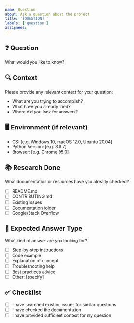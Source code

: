```yaml
---
name: Question
about: Ask a question about the project
title: '[QUESTION] '
labels: ['question']
assignees: ''
---
```


## ❓ Question
What would you like to know?

## 🔍 Context
Please provide any relevant context for your question:
- What are you trying to accomplish?
- What have you already tried?
- Where did you look for answers?

## 🖥️ Environment (if relevant)
- OS: [e.g. Windows 10, macOS 12.0, Ubuntu 20.04]
- Python Version: [e.g. 3.9.7]
- Browser: [e.g. Chrome 95.0]

## 📚 Research Done
What documentation or resources have you already checked?
- [ ] README.md
- [ ] CONTRIBUTING.md
- [ ] Existing Issues
- [ ] Documentation folder
- [ ] Google/Stack Overflow

## 🎯 Expected Answer Type
What kind of answer are you looking for?
- [ ] Step-by-step instructions
- [ ] Code example
- [ ] Explanation of concept
- [ ] Troubleshooting help
- [ ] Best practices advice
- [ ] Other: [specify]

## ✅ Checklist
- [ ] I have searched existing issues for similar questions
- [ ] I have checked the documentation
- [ ] I have provided sufficient context for my question